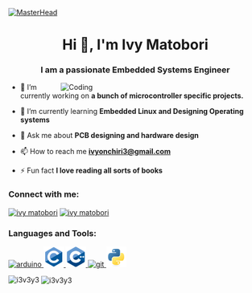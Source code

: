 [![MasterHead](https://www.yash.com/wp-content/uploads/2021/06/python-blogn-banner2.png)](https://rishavchanda.io
)

<h1 align="center">Hi 👋, I'm Ivy Matobori</h1>
<h3 align="center">I am a passionate Embedded Systems Engineer</h3>
<img align="right" alt="Coding" width="400" src="https://media.licdn.com/dms/image/D5612AQG9ZRiXHUxYzg/article-cover_image-shrink_720_1280/0/1693806971948?e=2147483647&v=beta&t=0bZXZ7Sf306_lH-Bk_ubml4BAo_LHLT15HW272p3P50">

- 🔭 I’m currently working on **a bunch of microcontroller specific projects.**

- 🌱 I’m currently learning **Embedded Linux and Designing Operating systems**

- 💬 Ask me about **PCB designing and hardware design**

- 📫 How to reach me **ivyonchiri3@gmail.com**

- ⚡ Fun fact **I love reading all sorts of books**

<h3 align="left">Connect with me:</h3>
<p align="left">
<a href="https://twitter.com/ivy matobori" target="blank"><img align="center" src="https://raw.githubusercontent.com/rahuldkjain/github-profile-readme-generator/master/src/images/icons/Social/twitter.svg" alt="ivy matobori" height="30" width="40" /></a>
<a href="https://linkedin.com/in/ivy matobori" target="blank"><img align="center" src="https://raw.githubusercontent.com/rahuldkjain/github-profile-readme-generator/master/src/images/icons/Social/linked-in-alt.svg" alt="ivy matobori" height="30" width="40" /></a>
</p>

<h3 align="left">Languages and Tools:</h3>
<p align="left"> <a href="https://www.arduino.cc/" target="_blank" rel="noreferrer"> <img src="https://cdn.worldvectorlogo.com/logos/arduino-1.svg" alt="arduino" width="40" height="40"/> </a> <a href="https://www.cprogramming.com/" target="_blank" rel="noreferrer"> <img src="https://raw.githubusercontent.com/devicons/devicon/master/icons/c/c-original.svg" alt="c" width="40" height="40"/> </a> <a href="https://www.w3schools.com/cpp/" target="_blank" rel="noreferrer"> <img src="https://raw.githubusercontent.com/devicons/devicon/master/icons/cplusplus/cplusplus-original.svg" alt="cplusplus" width="40" height="40"/> </a> <a href="https://git-scm.com/" target="_blank" rel="noreferrer"> <img src="https://www.vectorlogo.zone/logos/git-scm/git-scm-icon.svg" alt="git" width="40" height="40"/> </a> <a href="https://www.python.org" target="_blank" rel="noreferrer"> <img src="https://raw.githubusercontent.com/devicons/devicon/master/icons/python/python-original.svg" alt="python" width="40" height="40"/> </a> </p>

<p><img align="left" src="https://github-readme-stats.vercel.app/api/top-langs?username=i3v3y3&show_icons=true&locale=en&layout=compact" alt="i3v3y3" /></p>

<p>&nbsp;<img align="center" src="https://github-readme-stats.vercel.app/api?username=i3v3y3&show_icons=true&locale=en" alt="i3v3y3" /></p>



